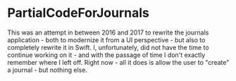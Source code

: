 # PartialCodeForJournals
This was an attempt in between 2016 and 2017 to rewrite the journals application - both to modernize it from a UI perspective - but also to completely rewrite it in Swift.  I, unfortunately, did not have the time to continue working on it - and with the passage of time I don't exactly remember where I left off.  Right now - all it does is allow the user to "create" a journal - but nothing else.
